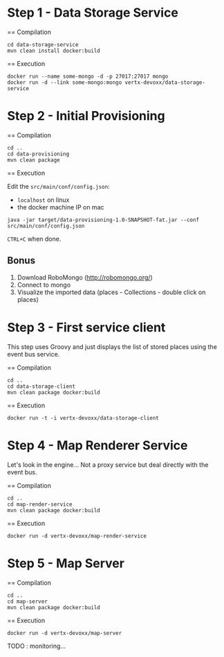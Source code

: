 


# Step 1 - Data Storage Service
 
== Compilation
 
```
cd data-storage-service
mvn clean install docker:build
```

== Execution

```
docker run --name some-mongo -d -p 27017:27017 mongo
docker run -d --link some-mongo:mongo vertx-devoxx/data-storage-service
```

# Step 2 - Initial Provisioning

== Compilation

```
cd ..
cd data-provisioning
mvn clean package
```

== Execution

Edit the `src/main/conf/config.json`:

* `localhost` on linux
* the docker machine IP on mac


```
java -jar target/data-provisioning-1.0-SNAPSHOT-fat.jar --conf src/main/conf/config.json
```

`CTRL+C` when done.

## Bonus

1. Download RoboMongo (http://robomongo.org/)
2. Connect to mongo
3. Visualize the imported data (places - Collections - double click on places)

# Step 3 - First service client

This step uses Groovy and just displays the list of stored places using the event bus service.

== Compilation

```
cd ..
cd data-storage-client
mvn clean package docker:build
```

== Execution

```
docker run -t -i vertx-devoxx/data-storage-client
```

# Step 4 - Map Renderer Service

Let's look in the engine... Not a proxy service but deal directly with the event bus.

== Compilation

```
cd ..
cd map-render-service
mvn clean package docker:build
```

== Execution

```
docker run -d vertx-devoxx/map-render-service
```

# Step 5 - Map Server

== Compilation

```
cd ..
cd map-server
mvn clean package docker:build
```

== Execution

```
docker run -d vertx-devoxx/map-server
```
  
  
TODO : monitoring...  



